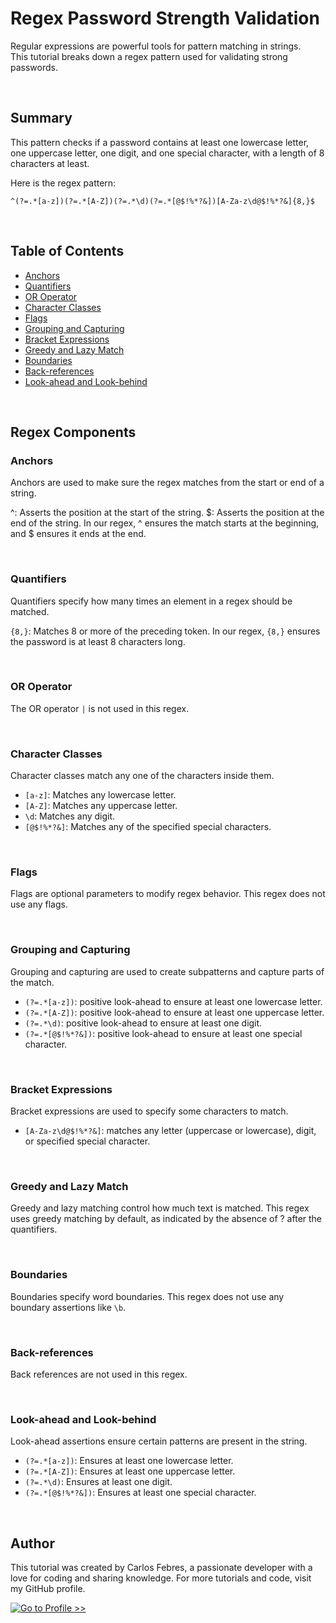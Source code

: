 # Regex Password Strength Validation

Regular expressions are powerful tools for pattern matching in strings.  
This tutorial breaks down a regex pattern used for validating strong passwords.

<br>

## Summary

This pattern checks if a password contains at least one lowercase letter, one uppercase letter, one digit, and one special character, with a length of 8 characters at least.

Here is the regex pattern:  
```
^(?=.*[a-z])(?=.*[A-Z])(?=.*\d)(?=.*[@$!%*?&])[A-Za-z\d@$!%*?&]{8,}$
```
<br>

## Table of Contents

- [Anchors](#anchors)
- [Quantifiers](#quantifiers)
- [OR Operator](#or-operator)
- [Character Classes](#character-classes)
- [Flags](#flags)
- [Grouping and Capturing](#grouping-and-capturing)
- [Bracket Expressions](#bracket-expressions)
- [Greedy and Lazy Match](#greedy-and-lazy-match)
- [Boundaries](#boundaries)
- [Back-references](#back-references)
- [Look-ahead and Look-behind](#look-ahead-and-look-behind)

<br>

## Regex Components

### Anchors  

Anchors are used to make sure the regex matches from the start or end of a string.

^: Asserts the position at the start of the string.
$: Asserts the position at the end of the string.
In our regex, ^ ensures the match starts at the beginning, and $ ensures it ends at the end.

<br>

### Quantifiers  

Quantifiers specify how many times an element in a regex should be matched.

`{8,}`: Matches 8 or more of the preceding token.
In our regex, `{8,}` ensures the password is at least 8 characters long.

<br>

### OR Operator  

The OR operator `|` is not used in this regex.

<br>

### Character Classes  

Character classes match any one of the characters inside them.

- `[a-z]`: Matches any lowercase letter.  
- `[A-Z]`: Matches any uppercase letter.  
- `\d`: Matches any digit.  
- `[@$!%*?&]`: Matches any of the specified special characters.  

<br>

### Flags  

Flags are optional parameters to modify regex behavior. This regex does not use any flags.  

<br>

### Grouping and Capturing  

Grouping and capturing are used to create subpatterns and capture parts of the match.

- `(?=.*[a-z])`: positive look-ahead to ensure at least one lowercase letter.
- `(?=.*[A-Z])`: positive look-ahead to ensure at least one uppercase letter.
- `(?=.*\d)`: positive look-ahead to ensure at least one digit.
- `(?=.*[@$!%*?&])`: positive look-ahead to ensure at least one special character.

<br> 

### Bracket Expressions

Bracket expressions are used to specify some characters to match.

- `[A-Za-z\d@$!%*?&]`: matches any letter (uppercase or lowercase), digit, or specified special character.

<br>

### Greedy and Lazy Match

Greedy and lazy matching control how much text is matched. This regex uses greedy matching by default, as indicated by the absence of ? after the quantifiers.

<br>

### Boundaries

Boundaries specify word boundaries. This regex does not use any boundary assertions like `\b`.

<br>

### Back-references

Back references are not used in this regex.

<br>

### Look-ahead and Look-behind

Look-ahead assertions ensure certain patterns are present in the string.

- `(?=.*[a-z])`: Ensures at least one lowercase letter.
- `(?=.*[A-Z])`: Ensures at least one uppercase letter.
- `(?=.*\d)`: Ensures at least one digit.
- `(?=.*[@$!%*?&])`: Ensures at least one special character.

<br>

## Author
This tutorial was created by Carlos Febres, a passionate developer with a love for coding and sharing knowledge. For more tutorials and code, visit my GitHub profile.

[![Go to Profile >>](https://img.shields.io/badge/Go_to_Profile_>>-darkgreen?style=for-the-badge)](https://github.com/febres0492)  

